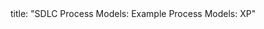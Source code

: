<frontmatter>
title: "SDLC Process Models: Example Process Models: XP"
</frontmatter>

<include src="unit-inPage-asFlat.md" boilerplate />